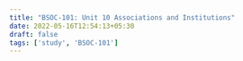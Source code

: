 ```yaml
---
title: "BSOC-101: Unit 10 Associations and Institutions"
date: 2022-05-16T12:54:13+05:30
draft: false
tags: ['study', 'BSOC-101']
---
```


